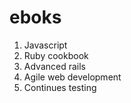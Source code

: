 # eboks
1. Javascript
2. Ruby cookbook
3. Advanced rails
4. Agile web development
5. Continues testing